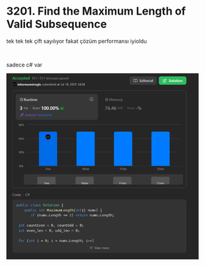 # 3201. Find the Maximum Length of Valid Subsequence

tek tek tek çift sayılıyor fakat çözüm performansı iyioldu

<br>

sadece c# var

![alt text](image.png)